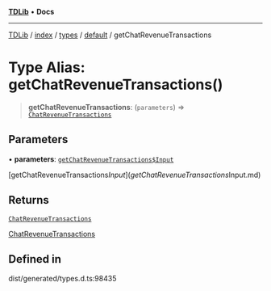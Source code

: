 [**TDLib**](../../../../../../README.md) • **Docs**

***

[TDLib](../../../../../../modules.md) / [index](../../../../../README.md) / [types](../../../README.md) / [default](../README.md) / getChatRevenueTransactions

# Type Alias: getChatRevenueTransactions()

> **getChatRevenueTransactions**: (`parameters`) => [`ChatRevenueTransactions`](ChatRevenueTransactions.md)

## Parameters

• **parameters**: [`getChatRevenueTransactions$Input`](getChatRevenueTransactions$Input.md)

[getChatRevenueTransactions$Input](getChatRevenueTransactions$Input.md)

## Returns

[`ChatRevenueTransactions`](ChatRevenueTransactions.md)

[ChatRevenueTransactions](ChatRevenueTransactions.md)

## Defined in

dist/generated/types.d.ts:98435
